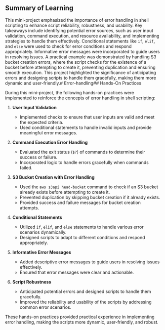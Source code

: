 ## Summary of Learning

This mini-project emphasized the importance of error handling in shell scripting to enhance script reliability, robustness, and usability. Key takeaways include identifying potential error sources, such as user input validation, command execution, and resource availability, and implementing strategies to handle them effectively. Conditional statements like `if`, `elif`, and `else` were used to check for error conditions and respond appropriately. Informative error messages were incorporated to guide users in resolving issues. A practical example was demonstrated by handling S3 bucket creation errors, where the script checks for the existence of a bucket before attempting to create it, preventing duplication and ensuring smooth execution. This project highlighted the significance of anticipating errors and designing scripts to handle them gracefully, making them more dynamic and user-friendly.# Error-handling## Hands-On Practices

During this mini-project, the following hands-on practices were implemented to reinforce the concepts of error handling in shell scripting:

1. **User Input Validation**  
   - Implemented checks to ensure that user inputs are valid and meet the expected criteria.
   - Used conditional statements to handle invalid inputs and provide meaningful error messages.

2. **Command Execution Error Handling**  
   - Evaluated the exit status (`$?`) of commands to determine their success or failure.
   - Incorporated logic to handle errors gracefully when commands failed.

3. **S3 Bucket Creation with Error Handling**  
   - Used the `aws s3api head-bucket` command to check if an S3 bucket already exists before attempting to create it.
   - Prevented duplication by skipping bucket creation if it already exists.
   - Provided success and failure messages for bucket creation attempts.

4. **Conditional Statements**  
   - Utilized `if`, `elif`, and `else` statements to handle various error scenarios dynamically.
   - Designed scripts to adapt to different conditions and respond appropriately.

5. **Informative Error Messages**  
   - Added descriptive error messages to guide users in resolving issues effectively.
   - Ensured that error messages were clear and actionable.

6. **Script Robustness**  
   - Anticipated potential errors and designed scripts to handle them gracefully.
   - Improved the reliability and usability of the scripts by addressing common error scenarios.

These hands-on practices provided practical experience in implementing error handling, making the scripts more dynamic, user-friendly, and robust.